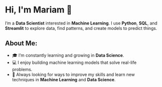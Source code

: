 # Hi, I'm Mariam 👋

I’m a **Data Scientist** interested in **Machine Learning**. I use **Python**, **SQL**, and **Streamlit** to explore data, find patterns, and create models to predict things.

##  About Me:
- 🎓 I’m constantly learning and growing in **Data Science**.
- 💻 I enjoy building machine learning models that solve real-life problems.
- 🌱 Always looking for ways to improve my skills and learn new techniques in **Machine Learning** and **Data Science**.

